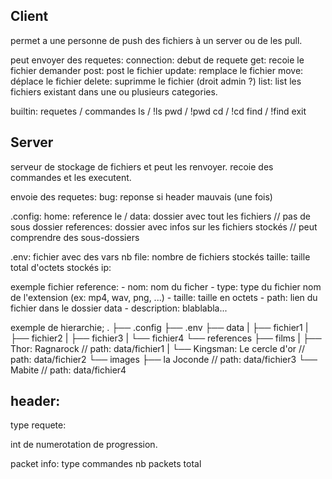 ## Client

permet a une personne de push des fichiers à un server ou de les pull.

peut envoyer des requetes:
connection: 	debut de requete
get:		recoie le fichier demander
post:		post le fichier
update:		remplace le fichier
move:		déplace le fichier
delete:		suprimme le fichier (droit admin ?)
list:		list les fichiers existant dans une ou plusieurs categories.

builtin:
requetes / commandes
ls / !ls
pwd / !pwd
cd / !cd
find / !find
exit

## Server

serveur de stockage de fichiers et peut les renvoyer.
recoie des commandes et les executent.

envoie des requetes:
bug:	reponse si header mauvais (une fois)

.config:
home:		reference le /
data:		dossier avec tout les fichiers // pas de sous dossier
references:	dossier avec infos sur les fichiers stockés // peut comprendre des sous-dossiers


.env:		fichier avec des vars
nb file:	nombre de fichiers stockés
taille:		taille total d'octets stockés
ip:


exemple fichier reference:
	-	nom:		nom du ficher
	-	type:		type du fichier nom de l'extension (ex: mp4, wav, png, ...)
	-	taille:		taille en octets
	-	path:		lien du fichier dans le dossier data
	-	description:	blablabla...


exemple de hierarchie;
.
├── .config
├── .env
├── data
|   ├── fichier1
|   ├── fichier2
|   ├── fichier3
|   └── fichier4
└── references
    ├── films
    |   ├── Thor: Ragnarock		// path: data/fichier1
    |   └── Kingsman: Le cercle d'or	// path: data/fichier2
    └── images
        ├── la Joconde			// path: data/fichier3
        └── Mabite			// path: data/fichier4

## header:
type requete:

int de numerotation de progression.


packet info:
type commandes
nb packets total
